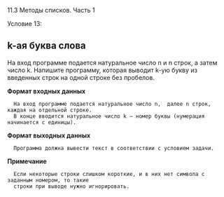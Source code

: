 11.3 Методы списков. Часть 1

Условие 13:

## k-ая буква слова ##

На вход программе подается натуральное число n и n строк, а затем число k. Напишите программу, которая выводит k-ую букву из введенных строк на одной строке без пробелов.

**Формат входных данных**

      На вход программе подается натуральное число n,  далее n строк, каждая на отдельной строке. 
      В конце вводится натуральное число k – номер буквы (нумерация начинается с единицы).
      
**Формат выходных данных**

      Программа должна вывести текст в соответствии с условием задачи.
            
**Примечание**

      Если некоторые строки слишком короткие, и в них нет символа с заданным номером, то такие 
      строки при выводе нужно игнорировать.
